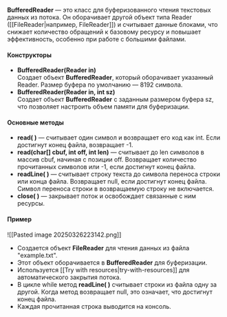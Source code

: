 
**BufferedReader** — это класс для буферизованного чтения текстовых данных из потока. Он оборачивает другой объект типа Reader ([[FileReader|например, FileReader]]) и считывает данные блоками, что снижает количество обращений к базовому ресурсу и повышает эффективность, особенно при работе с большими файлами.
#### Конструкторы
- **BufferedReader(Reader in)**  
    Создает объект **BufferedReader**, который оборачивает указанный Reader. Размер буфера по умолчанию — 8192 символа.
- **BufferedReader(Reader in, int sz)**  
    Создает объект **BufferedReader** с заданным размером буфера sz, что позволяет настроить объем памяти для буферизации.
    
#### Основные методы
- **read( )** — считывает один символ и возвращает его код как int. Если достигнут конец файла, возвращает -1.
- **read(char[] cbuf, int off, int len)** — считывает до len символов в массив cbuf, начиная с позиции off. Возвращает количество прочитанных символов или -1, если достигнут конец файла.
- **readLine( )** — считывает строку текста до символа переноса строки или конца файла. Возвращает null, если достигнут конец файла. Символ переноса строки в возвращаемую строку не включается.
- **close( )** — закрывает поток и освобождает связанные с ним ресурсы.

#### Пример
![[Pasted image 20250326223142.png]]
- Создается объект **FileReader** для чтения данных из файла "example.txt".
- Этот объект оборачивается в **BufferedReader** для буферизации.
- Используется [[Try with resources|try-with-resources]] для автоматического закрытия потока.
- В цикле while метод **readLine( )** считывает строки из файла одну за другой. Когда метод возвращает null, это означает, что достигнут конец файла.
- Каждая прочитанная строка выводится на консоль.